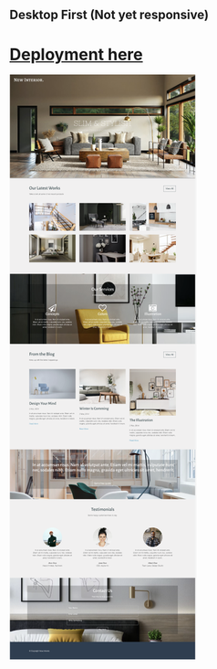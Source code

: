 ## Desktop First (Not yet responsive)

# [Deployment here]()

![Desktop Image](/assets/img/desktop.png)
